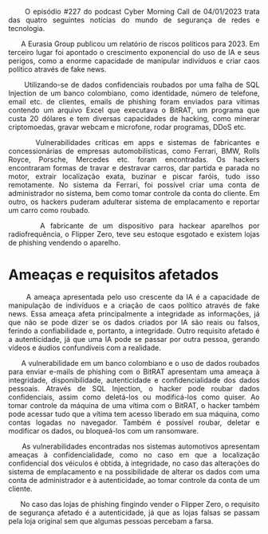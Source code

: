 <div style="text-align: justify">


&nbsp;&nbsp;&nbsp;&nbsp;&nbsp;&nbsp;O episódio #227 do podcast Cyber Morning Call de 04/01/2023 trata das quatro seguintes notícias do mundo de segurança de redes e tecnologia.

&nbsp;&nbsp;&nbsp;&nbsp;&nbsp;&nbsp;A Eurasia Group publicou um relatório de riscos políticos para 2023. Em terceiro lugar foi apontado o crescimento exponencial do uso de IA e seus perigos, como a enorme capacidade de manipular indivíduos e criar caos político através de fake news.

&nbsp;&nbsp;&nbsp;&nbsp;&nbsp;&nbsp;Utilizando-se de dados confidenciais roubados por uma falha de SQL Injection de um banco colombiano, como identidade, número de telefone, email etc. de clientes, emails de phishing foram enviados para vítimas contendo um arquivo Excel que executava o BitRAT, um programa que custa 20 dólares e tem diversas capacidades de hacking, como minerar criptomoedas, gravar webcam e microfone, rodar programas, DDoS etc.

&nbsp;&nbsp;&nbsp;&nbsp;&nbsp;&nbsp;Vulnerabilidades críticas em apps e sistemas de fabricantes e concessionárias de empresas automobilísticas, como Ferrari, BMW, Rolls Royce, Porsche, Mercedes etc. foram encontradas. Os hackers encontraram formas de travar e destravar carros, dar partida e parada no motor, extrair localização exata, buzinar e piscar faróis, tudo isso remotamente. No sistema da Ferrari, foi possível criar uma conta de administrador no sistema, bem como tomar controle da conta do cliente. Em outro, os hackers puderam adulterar sistema de emplacamento e reportar um carro como roubado.

&nbsp;&nbsp;&nbsp;&nbsp;&nbsp;&nbsp;A fabricante de um dispositivo para hackear aparelhos por radiofrequência, o Flipper Zero, teve seu estoque esgotado e existem lojas de phishing vendendo o aparelho.


# Ameaças e requisitos afetados

&nbsp;&nbsp;&nbsp;&nbsp;&nbsp;&nbsp;A ameaça apresentada pelo uso crescente da IA é a capacidade de manipulação de indivíduos e a criação de caos político através de fake news. Essa ameaça afeta principalmente a integridade as informações, já que não se pode dizer se os dados criados por IA são reais ou falsos, ferindo a confiabilidade e, portanto, a integridade. Outro requisito afetado é a autenticidade, já que uma IA pode se passar por outra pessoa, gerando vídeos e áudios confundíveis com a realidade.

&nbsp;&nbsp;&nbsp;&nbsp;&nbsp;&nbsp;A vulnerabilidade em um banco colombiano e o uso de dados roubados para enviar e-mails de phishing com o BitRAT apresentam uma ameaça à integridade, disponibilidade, autenticidade e confidencialidade dos dados pessoais. Através de SQL Injection, o hacker pode roubar dados confidenciais, assim como deletá-los ou modificá-los como quiser. Ao tomar controle da máquina de uma vítima com o BitRAT, o hacker também pode acessar tudo que a vítima tem acesso liberado em sua máquina, como contas logadas no navegador. Também é possível roubar, deletar e modificar os dados, ou bloqueá-los com um ransomware. 

&nbsp;&nbsp;&nbsp;&nbsp;&nbsp;&nbsp;As vulnerabilidades encontradas nos sistemas automotivos apresentam ameaças à confidencialidade, como no caso em que a localização confidencial dos véiculos é obtida, à integridade, no caso das alterações do sistema de emplacamento e na possibilidade de alterar os dados com uma conta de administrador e à autenticidade, ao tomar controle da conta de um cliente.

&nbsp;&nbsp;&nbsp;&nbsp;&nbsp;&nbsp;No caso das lojas de phishing fingindo vender o Flipper Zero, o requisito de segurança afetado é a autenticidade, já que as lojas falsas se passam pela loja original sem que algumas pessoas percebam a farsa.

</div>
